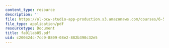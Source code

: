 ```yaml
---
content_type: resource
description: ''
file: https://ol-ocw-studio-app-production.s3.amazonaws.com/courses/6-542j-laboratory-on-the-physiology-acoustics-and-perception-of-speech-fall-2005/c200424c7cc9880908e2882b390c32e5_fa01lab05.pdf
file_type: application/pdf
resourcetype: Document
title: fa01lab05.pdf
uid: c200424c-7cc9-8809-08e2-882b390c32e5
---
```

